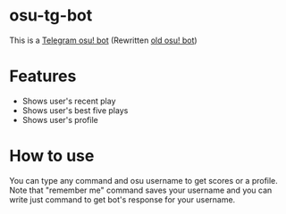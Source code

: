 # osu-tg-bot
This is a <a href="https://t.me/retardedosubot">Telegram osu! bot</a> (Rewritten <a href="https://github.com/Konako1/old-osu-tg-bot">old osu! bot</a>)

<h1>Features</h1>

- Shows user's recent play
- Shows user's best five plays
- Shows user's profile 

<h1>How to use</h1>

You can type any command and osu username to get scores or a profile.
Note that "remember me" command saves your username and you can write just command to get bot's response for your username.
